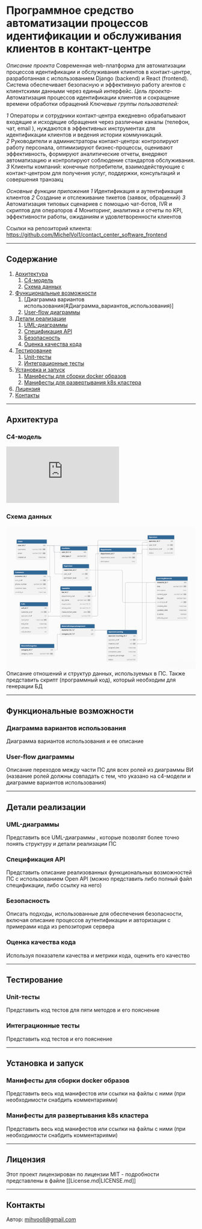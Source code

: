 # **Программное средство автоматизации процессов идентификации и обслуживания клиентов в контакт-центре**

*Описание проекта*
Современная web-платформа для автоматизации процессов идентификации и обслуживания клиентов в контакт-центре, разработанная с использованием Django (backend) и React (frontend). Система обеспечивает безопасную и эффективную работу агентов с клиентскими данными через единый интерфейс.
*Цель проекта*- Автоматизация процессов идентификации клиентов и сокращение времени обработки обращений
*Ключевые группы пользователей:*

*1* Операторы и сотрудники контакт-центра ежедневно обрабатывают входящие и исходящие обращения через различные каналы (телефон, чат, email ), нуждаются в эффективных инструментах для идентификации клиентов и ведения истории коммуникаций.  
*2* Руководители и администраторы контакт-центра: контролируют работу персонала, оптимизируют бизнес-процессы, оценивают эффективность, формируют аналитические отчеты, внедряют автоматизацию и контролируют соблюдение стандартов обслуживания.  
*3* Клиенты компаний: конечные потребители, взаимодействующие с контакт-центром для получения услуг, поддержки, консультаций и совершения транзакц

*Основные функции приложения*
*1* Идентификация и аутентификация клиентов
*2* Создание и отслеживание тикетов (заявок, обращений)
*3* Автоматизация типовых сценариев с помощью чат-ботов, IVR и скриптов для операторов
*4* Мониторинг, аналитика и отчеты по KPI, эффективности работы, ожиданиям и удовлетворенности клиентов

Ссылки на репозиторий клиента: https://github.com/MichelVol1/contact_center_software_frontend

---

## **Содержание**

1. [Архитектура](#Архитектура)
	1. [C4-модель](#C4-модель)
	2. [Схема данных](#Схема_данных)
2. [Функциональные возможности](#Функциональные_возможности)
	1. [Диаграмма вариантов использования(#Диаграмма_вариантов_использования)]
	2. [User-flow диаграммы](#User-flow_диаграммы)
3. [Детали реализации](#Детали_реализации)
	1. [UML-диаграммы](#UML-диаграммы)
	2. [Спецификация API](#Спецификация_API)
	3. [Безопасность](#Безопасность)
	4. [Оценка качества кода](#Оценка_качества_кода)
4. [Тестирование](#Тестирование)
	1. [Unit-тесты](#Unit-тесты)
	2. [Интеграционные тесты](#Интеграционные_тесты)
5. [Установка и  запуск](#installation)
	1. [Манифесты для сборки docker образов](#Манифесты_для_сборки_docker_образов)
	2. [Манифесты для развертывания k8s кластера](#Манифесты_для_развертывания_k8s_кластера)
6. [Лицензия](#Лицензия)
7. [Контакты](#Контакты)

---
## **Архитектура**

### C4-модель

![Image](https://github.com/MichelVol1/contact_center_software_backend/blob/main/C4-model.pdf)

### Схема данных
![Image](https://github.com/MichelVol1/contact_center_software_backend/blob/main/БД.png)
Описание отношений и структур данных, используемых в ПС. Также представить скрипт (программный код), который необходим для генерации БД

---

## **Функциональные возможности**

### Диаграмма вариантов использования

Диаграмма вариантов использования и ее описание

### User-flow диаграммы

Описание переходов между части ПС для всех ролей из диаграммы ВИ (название ролей должны совпадать с тем, что указано на c4-модели и диаграмме вариантов использования)


---

## **Детали реализации**

### UML-диаграммы

Представить все UML-диаграммы , которые позволят более точно понять структуру и детали реализации ПС

### Спецификация API

Представить описание реализованных функциональных возможностей ПС с использованием Open API (можно представить либо полный файл спецификации, либо ссылку на него)

### Безопасность

Описать подходы, использованные для обеспечения безопасности, включая описание процессов аутентификации и авторизации с примерами кода из репозитория сервера

### Оценка качества кода

Используя показатели качества и метрики кода, оценить его качество

---

## **Тестирование**

### Unit-тесты

Представить код тестов для пяти методов и его пояснение

### Интеграционные тесты

Представить код тестов и его пояснение

---

## **Установка и  запуск**

### Манифесты для сборки docker образов

Представить весь код манифестов или ссылки на файлы с ними (при необходимости снабдить комментариями)

### Манифесты для развертывания k8s кластера

Представить весь код манифестов или ссылки на файлы с ними (при необходимости снабдить комментариями)

---

## **Лицензия**

Этот проект лицензирован по лицензии MIT - подробности представлены в файле [[License.md|LICENSE.md]]

---

## **Контакты**

Автор: mihvooll@gmail.com
